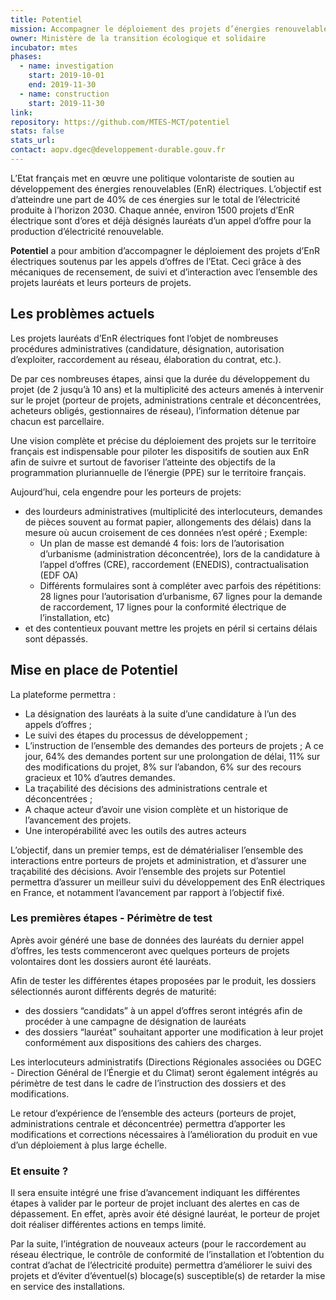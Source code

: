 ```yaml
---
title: Potentiel
mission: Accompagner le déploiement des projets d’énergies renouvelables électriques
owner: Ministère de la transition écologique et solidaire
incubator: mtes
phases:
  - name: investigation
    start: 2019-10-01
    end: 2019-11-30
  - name: construction
    start: 2019-11-30
link:
repository: https://github.com/MTES-MCT/potentiel
stats: false
stats_url:
contact: aopv.dgec@developpement-durable.gouv.fr
---
```


L’Etat français met en œuvre une politique volontariste de soutien au développement des énergies renouvelables (EnR) électriques. L’objectif est d’atteindre une part de 40% de ces énergies sur le total de l’électricité produite à l’horizon 2030. Chaque année, environ 1500 projets d’EnR électrique sont d’ores et déjà désignés lauréats d’un appel d’offre pour la production d’électricité renouvelable.

**Potentiel** a pour ambition d’accompagner le déploiement des projets d’EnR électriques soutenus par les appels d’offres de l’Etat. Ceci grâce à des mécaniques de recensement, de suivi et d’interaction avec l’ensemble des projets lauréats et leurs porteurs de projets.

## Les problèmes actuels

Les projets lauréats d’EnR électriques font l’objet de nombreuses procédures administratives (candidature, désignation, autorisation d’exploiter, raccordement au réseau, élaboration du contrat, etc.).  

De par ces nombreuses étapes, ainsi que la durée du développement du projet (de 2 jusqu’à 10 ans) et la multiplicité des acteurs amenés à intervenir sur le projet (porteur de projets, administrations centrale et déconcentrées, acheteurs obligés, gestionnaires de réseau), l’information détenue par chacun est parcellaire.  

Une vision complète et précise du déploiement des projets sur le territoire français est indispensable pour piloter les dispositifs de soutien aux EnR afin de suivre et surtout de favoriser l’atteinte des objectifs de la programmation pluriannuelle de l’énergie (PPE) sur le territoire français.

Aujourd’hui, cela engendre pour les porteurs de projets:
- des lourdeurs administratives (multiplicité des interlocuteurs, demandes de pièces souvent au format papier, allongements des délais) dans la mesure où aucun croisement de ces données n’est opéré ; Exemple:
  - Un plan de masse est demandé 4 fois: lors de l’autorisation d’urbanisme (administration déconcentrée), lors de la candidature à l’appel d’offres (CRE), raccordement (ENEDIS), contractualisation (EDF OA)
  - Différents formulaires sont à compléter avec parfois des répétitions: 28 lignes pour l’autorisation d’urbanisme, 67 lignes pour la demande de raccordement, 17 lignes pour la conformité électrique de l’installation, etc)
- et des contentieux pouvant mettre les projets en péril si certains délais sont dépassés.

## Mise en place de Potentiel

La plateforme permettra  :
- La désignation des lauréats à la suite d’une candidature à l’un des appels d’offres ;
- Le suivi des étapes du processus de développement ;
- L’instruction de l’ensemble des demandes des porteurs de projets ; A ce jour, 64% des demandes portent sur une prolongation de délai, 11% sur des modifications du projet, 8% sur l’abandon, 6% sur des recours gracieux et 10% d’autres demandes.
- La traçabilité des décisions des administrations centrale et déconcentrées ; 
- A chaque acteur d’avoir une vision complète et un historique de l’avancement des projets.
- Une interopérabilité avec les outils des autres acteurs

L’objectif, dans un premier temps, est de dématérialiser l’ensemble des interactions entre porteurs de projets et administration, et d’assurer une traçabilité des décisions. Avoir l’ensemble des projets sur Potentiel permettra d’assurer un meilleur suivi du développement des EnR électriques en France, et notamment l’avancement par rapport à l’objectif fixé.

### Les premières étapes - Périmètre de test

Après avoir généré une base de données des lauréats du dernier appel d’offres, les tests commenceront avec quelques porteurs de projets volontaires dont les dossiers auront été lauréats.  
  
Afin de tester les différentes étapes proposées par le produit, les dossiers sélectionnés auront différents degrés de maturité:
- des dossiers “candidats” à un appel d’offres seront intégrés afin de procéder à une campagne de désignation de lauréats
- des dossiers “lauréat” souhaitant apporter une modification à leur projet conformément aux dispositions des cahiers des charges.  

Les interlocuteurs administratifs (Directions Régionales associées ou DGEC - Direction Général de l’Énergie et du Climat) seront également intégrés au périmètre de test dans le cadre de l’instruction des dossiers et des modifications.  
  
Le retour d’expérience de l’ensemble des acteurs (porteurs de projet, administrations centrale et déconcentrée) permettra d’apporter les modifications et corrections nécessaires à l’amélioration du produit en vue d’un déploiement à plus large échelle. 

### Et ensuite ?

Il sera ensuite intégré une frise d’avancement indiquant les différentes étapes à valider par le porteur de projet incluant des alertes en cas de dépassement. En effet, après avoir été désigné lauréat, le porteur de projet doit réaliser différentes actions en temps limité.  

Par la suite, l’intégration de nouveaux acteurs (pour le raccordement au réseau électrique, le contrôle de conformité de l’installation et l’obtention du contrat d’achat de l’électricité produite) permettra d’améliorer le suivi des projets et d’éviter d’éventuel(s) blocage(s) susceptible(s) de retarder la mise en service des installations.  

